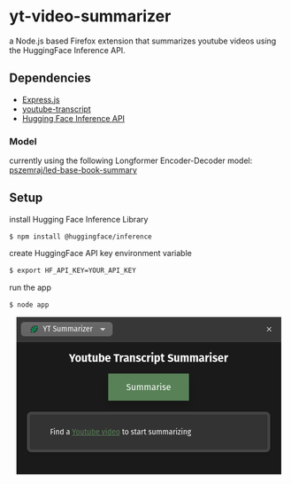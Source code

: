 # yt-video-summarizer

a Node.js based Firefox extension that summarizes youtube videos using the HuggingFace Inference API.

## Dependencies

* [Express.js](https://expressjs.com/)
* [youtube-transcript](https://www.npmjs.com/package/youtube-transcript?activeTab=readme)
* [Hugging Face Inference API](https://huggingface.co/docs/api-inference/index)

### Model

currently using the following Longformer Encoder-Decoder model: [pszemraj/led-base-book-summary](https://huggingface.co/pszemraj/led-base-book-summary)

## Setup

install Hugging Face Inference Library
```base
$ npm install @huggingface/inference
```

create HuggingFace API key environment variable
```bash
$ export HF_API_KEY=YOUR_API_KEY
```

run the app
```bash
$ node app
```

<p align="center">
  <img src="https://github.com/zvoverman/yt-video-summarizer/blob/main/image.png?raw=true" />
</p>

